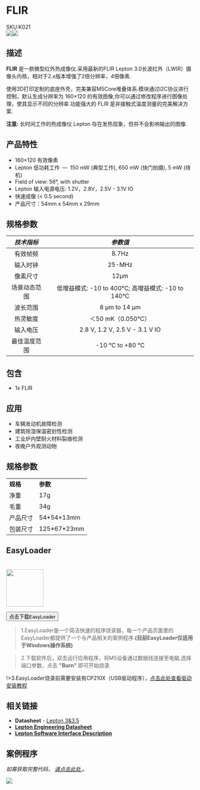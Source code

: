 # FLIR

<div class="badge badge-pill badge-primary product_sku_tag">SKU:K021</div>

<div class="product_pic"><img src="assets/img/product_pics/app/app_flir_01.webp"><img src="assets/img/product_pics/app/app_flir_02.webp"></div>

## 描述

**FLIR** 是一款微型红外热成像仪.采用最新的FLIR Lepton 3.0长波红外（LWIR）摄像头内核，相对于2.x版本增强了2倍分辨率，4倍像素.

使用3D打印定制的底座外壳，完美兼容M5Core堆叠体系.模块通过I2C协议进行控制，默认生成分辨率为 160×120 的有效图像,你可以通过修改程序进行图像处理，使其显示不同的分辨率.功能强大的 FLIR 是非接触式温度测量的完美解决方案.

**注意:** 长时间工作的热成像仪 Lepton 存在发热现象，但并不会影响输出的图像.


## 产品特性

- 160×120 有效像素
- Lepton 低功耗工作 — 150 mW (典型工作), 650 mW (快门拍摄), 5 mW (待机)
- Field of view: 56°, with shutter
- Lepton 输入电源电压: 1.2V，2.8V，2.5V - 3.1V IO
- 快速成像 (< 0.5 second)
- 产品尺寸：54mm x 54mm x 29mm

## 规格参数

| *技术指标* | *参数值*  |
| :-----------: | :------:  |
| 有效帧频 | 8.7Hz      |
| 输入时钟  | 25-MHz|
| 像素尺寸  | 12µm       |
| 场景动态范围 | 低增益模式: -10 to 400°C; 高增益模式: -10 to 140°C |
| 波长范围 | 8 µm to 14 µm       |
| 热灵敏度	| ＜50 mK（0.050℃）       |
| 输入电压	| 2.8 V, 1.2 V, 2.5 V - 3.1 V IO       |
| 最佳温度范围	| -10 °C to +80 °C |

## 包含

- 1x FLIR

## 应用

- 车辆发动机故障检测
- 建筑除湿保温密封性检测
- 工业炉内壁耐火材料裂痕检测
- 夜晚户外观测动物

## 规格参数

<table>
   <tr style="font-weight:bold">
      <td>规格</td>
      <td>参数</td>
   </tr>
   <tr>
      <td>净重</td>
      <td>17g</td>
   </tr>
   <tr>
      <td>毛重</td>
      <td>34g</td>
   </tr>
   <tr>
      <td>产品尺寸</td>
      <td>54*54*13mm</td>
   </tr>
   <tr>
      <td>包装尺寸</td>
      <td>125*67*23mm</td>
   </tr>
 </table>

## EasyLoader

<img src="https://m5stack.oss-cn-shenzhen.aliyuncs.com/image/EasyLoader_logo.webp" width="100px" style="margin-top:20px">

<a href="https://m5stack.oss-cn-shenzhen.aliyuncs.com/EasyLoader/Application/FLIR/EasyLoader_APP_FLIR_Lepton_Bot.exe"><button type="button" class="btn btn-primary">点击下载EasyLoader</button></a>

>1.EasyLoader是一个简洁快速的程序烧录器，每一个产品页面里的EasyLoader都提供了一个与产品相关的案例程序.**(目前EasyLoader仅适用于Windows操作系统)**

>2.下载软件后，双击运行应用程序，将M5设备通过数据线连接至电脑,选择端口参数，点击 **"Burn"** 即可开始烧录

!>3.EasyLoader烧录前需要安装有CP210X（USB驱动程序），[点击此处查看驱动安装教程](zh_CN/related_documents/M5Burner#安装串口驱动)

## 相关链接

- **Datasheet** - [Lepton 3&3.5](https://m5stack.oss-cn-shenzhen.aliyuncs.com/resource/docs/datasheet/application/lepton-3-3.5-datasheet_en.pdf)
- **[Lepton Engineering Datasheet](https://m5stack.oss-cn-shenzhen.aliyuncs.com/resource/docs/datasheet/application/flir-lepton-engineering-datasheet_en.pdf)**
- **[Lepton Software Interface Description](https://m5stack.oss-cn-shenzhen.aliyuncs.com/resource/docs/datasheet/application/flir-lepton-software-interface-description-document_en.pdf)**

## 案例程序

*如需获取完整代码， [请点击此处.](https://github.com/m5stack/Applications-Lepton3.0/tree/master/lepton3/Src/Lepton_Bot)。*

<img src="assets/img/product_pics/app/app_flir_03.webp">

<script>

   var purchase_link = 'https://m5stack.com/collections/m5-application/products/flir-radiometric-lepton';
   anchor_search(purchase_link);
   scrollFunc();

</script>